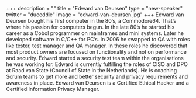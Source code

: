 +++
description = ""
title = "Edward van Deursen"
type = "new-speaker"
twitter = "duceddie"
image = "edward-van-deursen.jpg"
+++
Edward van Deursen bought his first computer in the 80’s, a Commodore64. That’s where his passion for computers begun. In the late 80’s he started his career as a Cobol programmer on mainframes and mini systems. Later he developed software in C/C++ for PC’s. In 2006 he swapped to QA with roles like tester, test manager and QA manager. In these roles he discovered that most product owners are focused on functionality and not on performance and security. Edward started a security test team within the organisations he was working for. Edward is currently fulfilling the roles of CISO and DPO at Raad van State (Council of State in the Netherlands). He is coaching Scrum teams to get more and better security and privacy requirements and awareness in place. Edward van Deursen is a Certified Ethical Hacker and a Certified Information Privacy Manager.